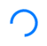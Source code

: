 
<head>
  <meta charset="UTF-8">
  <meta name="viewport" content="width=device-width, initial-scale=1.0">
  <title>Md. Harun Or Rashid</title>
  <link rel="stylesheet" href="https://cdnjs.cloudflare.com/ajax/libs/font-awesome/6.5.0/css/all.min.css">
  <link rel="stylesheet" href="https://unpkg.com/aos@2.3.1/dist/aos.css">
  <style>
    html {
  scroll-behavior: smooth;
}
    .top-right-menu {
  position: fixed;
  top: 15px;
  right: 15px;
  z-index: 1000;
}

   .dropbtn {
  background-color: transparent;
  border: none;
  font-size: 24px;
  cursor: pointer;
}

.dropdown-content {
  display: none;
  position: absolute;
  right: 0;
  background-color: #ffffff;
  min-width: 160px;
  box-shadow: 0px 8px 16px rgba(0,0,0,0.2);
  border-radius: 5px;
  overflow: hidden;
}

.dropdown-content a {
  color: #333;
  padding: 12px 16px;
  text-decoration: none;
  display: block;
}

.dropdown-content a:hover {
  background-color: #f1f1f1;
}
    html {
      scroll-behavior: smooth;
    }
    body {
      font-family: Arial, sans-serif;
      margin: 0;
      padding: 0;
    }
    .navbar {
  position: sticky;
  top: 0;
  background: white;
  z-index: 999;
  padding: 10px;
  box-shadow: 0 2px 5px rgba(0,0,0,0.1);
}
body.dark-mode .navbar {
  background: #1a1a1a;
}
    .navbar {
      position: sticky;
      top: 0;
      background: #fff;
      padding: 10px 20px;
      box-shadow: 0 2px 5px rgba(0, 0, 0, 0.1);
      z-index: 999;
    }
    .navbar h1 {
      margin: 0;
    }
    .container {
      padding: 20px;
    }
    .profile {
      width: 200px;
      border-radius: 15px;
    }
    .buttons a {
      display: inline-block;
      margin: 5px;
      padding: 10px 20px;
      background: #007BFF;
      color: white;
      text-decoration: none;
      border-radius: 5px;
    }
    .certificate-section img,
    .image-row img,
    .media-section img,
    .gallery img {
      max-width: 100%;
      height: auto;
      border-radius: 10px;
      margin: 10px 0;
    }
    #preloader {
      background: white;
      position: fixed;
      top: 0;
      left: 0;
      width: 100%;
      height: 100%;
      z-index: 10000;
      display: flex;
      align-items: center;
      justify-content: center;
    }
    .loader {
      width: 40px;
      height: 40px;
      border: 5px solid #007BFF;
      border-top-color: transparent;
      border-radius: 50%;
      animation: spin 1s linear infinite;
    }
    @keyframes spin {
      to { transform: rotate(360deg); }
    }
    #backToTop {
      position: fixed;
      bottom: 30px;
      right: 30px;
      padding: 10px;
      font-size: 18px;
      display: none;
      border: none;
      background: #007BFF;
      color: white;
      border-radius: 5px;
      cursor: pointer;
      z-index: 9999;
    }
    .typing {
      border-right: 2px solid #000;
      white-space: nowrap;
      overflow: hidden;
      display: inline-block;
    }
    .top-right-menu {
  position: fixed;
  top: 15px;
  right: 15px;
  z-index: 1000;
}

.dropbtn {
  background-color: transparent;
  border: none;
  font-size: 24px;
  cursor: pointer;
}

.dropdown-content {
  display: none;
  position: absolute;
  right: 0;
  background-color: #ffffff;
  min-width: 160px;
  box-shadow: 0px 8px 16px rgba(0,0,0,0.2);
  border-radius: 5px;
  overflow: hidden;
}

.dropdown-content a {
  color: #333;
  padding: 12px 16px;
  text-decoration: none;
  display: block;
}

.dropdown-content a:hover {
  background-color: #f1f1f1;
}
<!DOCTYPE html>
<html lang="en">
<head>
  <meta charset="UTF-8">
  <title>Md. Harun Or Rashid</title>
  <style>
    /* Top-right menu styling */
    .top-right-menu {
      position: fixed;
      top: 15px;
      right: 15px;
      z-index: 1000;
    }

    .dropbtn {
      background-color: transparent;
      border: none;
      font-size: 24px;
      cursor: pointer;
    }

    .dropdown-content {
      display: none;
      position: absolute;
      right: 0;
      background-color: #ffffff;
      min-width: 160px;
      box-shadow: 0px 8px 16px rgba(0,0,0,0.2);
      border-radius: 5px;
      overflow: hidden;
    }

    .dropdown-content a {
      color: #333;
      padding: 12px 16px;
      text-decoration: none;
      display: block;
    }

    .dropdown-content a:hover {
      background-color: #f1f1f1;
    }

    /* Section styling */
    section {
      padding: 20px;
      margin-top: 20px;
      border-top: 1px solid #ccc;
    }
  </style>
</head>
<body>
// Close the dropdown if the user clicks outside of it
    window.onclick = function(event) {
      if (!event.target.matches('.dropbtn')) {
        var dropdowns = document.getElementsByClassName("dropdown-content");
        for (var i = 0; i < dropdowns.length; i++) {
          dropdowns[i].style.display = "none";
        }
      }
    };
  </script>

</body>
</html>
  </style>
</head>
<link rel="stylesheet" href="style.css">
</head>
<link href="https://unpkg.com/aos@2.3.1/dist/aos.css" rel="stylesheet">
<body>
  <div id="preloader">
  <div class="loader"></div>
</div>
  <body>
    <body>
    <script>
  function toggleMenu() {
    var menu = document.getElementById("dropdownMenu");
    if (menu.style.display === "block") {
      menu.style.display = "none";
    } else {
      menu.style.display = "block";
    }
  }

  window.onclick = function(event) {
    if (!event.target.matches('.dropbtn')) {
      var dropdowns = document.getElementsByClassName("dropdown-content");
      for (var i = 0; i < dropdowns.length; i++) {
        dropdowns[i].style.display = "none";
      }
    }
  };
</script>
  <div class="container">

    <!-- Search Bar -->
    <h2>Search My Website</h2>
    <div class="gcse-search"></div>
  </div>

  <script async src="https://cse.google.com/cse.js?cx=e3423b1d95f9043ee"></script>
</body>
 <!-- Profile Photo -->
    <img src="harun.jpg" alt="Harun's Photo" class="profile">
  <h1>Md. Harun Or Rashid</h1>
  <div class="navbar">
    <h2>I am a <span class="typing"></span></h2>
    <p><strong>Address:</strong> Manikganj, Dhaka, Bangladesh</p>
    <p><strong>Email:</strong> hmharun796@gmail.com</p>
    <p><strong>Education:</strong> SSC, Lemubari Binoda Sundori High School</p>
    <p><strong>Profession:</strong> Freelancer</p>
    <p><strong>Skills:</strong> Data Entry, E-commEntry, Web Research, Data Research, Web Scraping, Data Scraping, Copy-Paste, and more.</p>
    <a href="mailto:hmharun123@gmail.com?subject=Hiring Request&body=Hello, I would like to hire you for a project." target="_blank" style="text-decoration: none;">
  <button style="background-color: #4CAF50; color: white; padding: 12px 24px; border: none; border-radius: 8px; font-size: 16px; cursor: pointer;">
    Order Now
  </button>
<p><strong>Phone:</strong> +880 1648 131 500</p>
<p><strong>Phone:</strong> +880 1316 888 404</p>
<a href="https://wa.me/8801795815184?text=Hi%20Harun,%20I%20am%20interested%20in%20your%20services." target="_blank" style="text-decoration: none;">
  <button style="background-color: #25D366; color: white; padding: 12px 24px; border: none; border-radius: 8px; font-size: 16px; cursor: pointer;">
    Order on WhatsApp
  </button>
</a>
    <div class="buttons">
      <a class="button fiverr" href="https://www.fiverr.com/s/dDlW3G3" target="_blank">Visit My Fiverr Profile</a>
      <a class="button" href="https://www.facebook.com/share/r/1BcEg68nzy/" target="_blank">Visit My Facebook</a>
      <a class="button" href="https://www.instagram.com/p/DIeAfFXT_oO/" target="_blank">View My Instagram</a>
      <a class="button" href="https://www.tiktok.com/@user6071584366187" target="_blank">TikTok</a>
      <a class="button" href="https://wa.me/8801648131500?text=Hi,%20I%20want%20to%20contact%20you" target="_blank">WhatsApp</a>
    </div>

    <div class="certificate-section">
      <h2>Certificate of Completion</h2>
      <img src="certificate.jpg" alt="Certificate">
    </div>

<img src="file_000000004bd461f89c7906893d08c772.png" alt="Certificate">


       <!-- Media Section -->
 <div class="media-section"><div data-aos="fade-up">
  <!-- content here -->
</div>
      <h2>My Photo & Video</h2>
      
        <source src="media/myvideo.mp4" type="video/mp4">
        Your browser does not support the video tag.
      </video>
    </div>

    <!-- Image Gallery -->
    <div class="image-row">
      <img src="data-antry.png" alt="Data Entry">
      <img src="file_00000000875861f990b4e5fffbcbb32e.png" alt="Certificate">
      <img src="312.jpg" alt="Certificate">
      <img src="076ac6.jpg" alt="076ac6">
      <img src="SAMPLE.jpeg" alt="Sample">
      <img src="data.jpg" alt="Data">
    </div>

    <!-- Gallery Section -->
    <div class="gallery-section">
      <h2>My Gallery</h2>
      <div class="gallery">
        <img src="media/photo1.jpg" alt="Photo 1">
        <img src="media/photo2.jpg" alt="Photo 2">
        <img src="media/photo3.jpg" alt="Photo 3">
        <img src="media/photo4.jpg" alt="Photo 4">
        <body<div class="youtube-section" style="margin-top: 40px;">
  <h2>My YouTube Channel</h2>
  <p>Subscribe to my channel for tutorials, tips, and more!</p>
  <button style="background-color: #4CAF50; color: white; padding: 12px 24px; border: none; border-radius: 8px; font-size: 16px; cursor: pointer;">
  <a class="button" href="https://youtube.com/@mdharun-n6j" target="_blank">Visit My YouTube</a>
</button>  

    <div>
      <div class="portfolio-section">
      <h2>My Portfolio</h2>
      <p>Here are some examples of the data entry work I've done:</p>
      <div class="buttons">
      <a class="button" href="https://drive.google.com/file/d/1xA2EXAMPLE123/view" target="_blank">Product Listing (Excel)
      <div class="buttons">
      <a class="button" href="https://drive.google.com/file/d/1yB3EXAMPLE456/view" target="_blank">Web Research Sample</a>
      <div class="buttons">
    <a class="button" href="https://drive.google.com/file/d/1zC4EXAMPLE789/view" target="_blank">PDF to Excel Conversion</a>
        <a class="button" href="https://docs.google.com/spreadsheets/d/1FSV3CzDlRSDJHaumYrCcvKFcBKGedUhFU9qPDY6viW4/edit?usp=drivesdk" target="_blank">
          View Sample Data Entry Work
        </a>
      </div>
    </div>
    
    </div><button id="backToTop">↑</button>
    
 <script>
  const btn = document.getElementById('backToTop');
  window.onscroll = () => {
    if (window.scrollY > 300) {
      btn.style.display = 'block';
    } else {
      btn.style.display = 'none';
    }
  };
  btn.onclick = () => {
    window.scrollTo({ top: 0, behavior: 'smooth' });
  };
 </script>

<script>
  window.addEventListener('load', () => {
    document.getElementById('preloader').style.display = 'none';
  });
</script>

  <script>
   <button class="dropbtn" onclick="toggleMenu()">⋮</button>
    <script>
    const btn = document.getElementById('backToTop');
    window.onscroll = () => {
      if (window.scrollY > 300) {
        btn.style.display = 'block';
      } else {
        btn.style.display = 'none';
      }
    };
    btn.onclick = () => {
      window.scrollTo({ top: 0, behavior: 'smooth' });
    };
  </script>  
  <script>
  const words = ["Freelancer", "Data Entry Expert", "Web Researcher"];
    let i = 0, j = 0, currentWord = "", isDeleting = false;
    function type() {
      currentWord = words[i];
      let display = isDeleting ? currentWord.slice(0, j--) : currentWord.slice(0, j++);
      document.querySelector(".typing").textContent = display;
      if (!isDeleting && j === currentWord.length) {
        isDeleting = true;
        setTimeout(type, 1000);
      } else if (isDeleting && j === 0) {
        isDeleting = false;
        i = (i + 1) % words.length;
        setTimeout(type, 300);
      } else {
        setTimeout(type, isDeleting ? 60 : 100);
       type();
    </script>
    <div class="contact-section">
      <h2>Contact Me</h2>
      <form action="https://formspree.io/f/mjvnavrw" method="POST">
        <input type="text" name="name" placeholder="Your Name" required><br><br>
        <input type="email" name="email" placeholder="Your Email" required><br><br>
        <textarea name="message" rows="5" placeholder="Your Message" required></textarea><br><br>
        <button type="submit" class="button">Send Message</button>
      </form>


  
  
